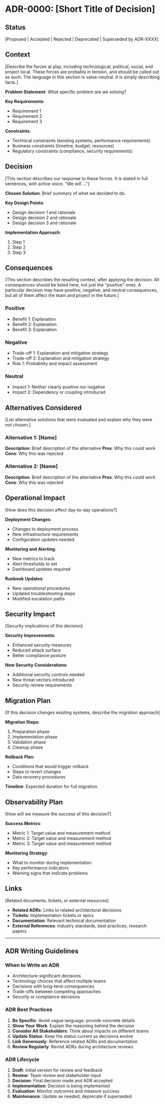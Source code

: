 # ADR-0000: [Short Title of Decision]

## Status
[Proposed | Accepted | Rejected | Deprecated | Superseded by ADR-XXXX]

## Context
[Describe the forces at play, including technological, political, social, and project local. These forces are probably in tension, and should be called out as such. The language in this section is value-neutral. It is simply describing facts.]

**Problem Statement**: What specific problem are we solving?

**Key Requirements**:
- Requirement 1
- Requirement 2
- Requirement 3

**Constraints**:
- Technical constraints (existing systems, performance requirements)
- Business constraints (timeline, budget, resources)
- Regulatory constraints (compliance, security requirements)

## Decision
[This section describes our response to these forces. It is stated in full sentences, with active voice. "We will ..."]

**Chosen Solution**: Brief summary of what we decided to do.

**Key Design Points**:
- Design decision 1 and rationale
- Design decision 2 and rationale
- Design decision 3 and rationale

**Implementation Approach**:
1. Step 1
2. Step 2
3. Step 3

## Consequences
[This section describes the resulting context, after applying the decision. All consequences should be listed here, not just the "positive" ones. A particular decision may have positive, negative, and neutral consequences, but all of them affect the team and project in the future.]

### Positive
- Benefit 1: Explanation
- Benefit 2: Explanation
- Benefit 3: Explanation

### Negative
- Trade-off 1: Explanation and mitigation strategy
- Trade-off 2: Explanation and mitigation strategy
- Risk 1: Probability and impact assessment

### Neutral
- Impact 1: Neither clearly positive nor negative
- Impact 2: Dependency or coupling introduced

## Alternatives Considered
[List alternative solutions that were evaluated and explain why they were not chosen.]

### Alternative 1: [Name]
**Description**: Brief description of the alternative
**Pros**: Why this could work
**Cons**: Why this was rejected

### Alternative 2: [Name]
**Description**: Brief description of the alternative
**Pros**: Why this could work
**Cons**: Why this was rejected

## Operational Impact
[How does this decision affect day-to-day operations?]

**Deployment Changes**:
- Changes to deployment process
- New infrastructure requirements
- Configuration updates needed

**Monitoring and Alerting**:
- New metrics to track
- Alert thresholds to set
- Dashboard updates required

**Runbook Updates**:
- New operational procedures
- Updated troubleshooting steps
- Modified escalation paths

## Security Impact
[Security implications of this decision]

**Security Improvements**:
- Enhanced security measures
- Reduced attack surface
- Better compliance posture

**New Security Considerations**:
- Additional security controls needed
- New threat vectors introduced
- Security review requirements

## Migration Plan
[If this decision changes existing systems, describe the migration approach]

**Migration Steps**:
1. Preparation phase
2. Implementation phase
3. Validation phase
4. Cleanup phase

**Rollback Plan**:
- Conditions that would trigger rollback
- Steps to revert changes
- Data recovery procedures

**Timeline**: Expected duration for full migration

## Observability Plan
[How will we measure the success of this decision?]

**Success Metrics**:
- Metric 1: Target value and measurement method
- Metric 2: Target value and measurement method
- Metric 3: Target value and measurement method

**Monitoring Strategy**:
- What to monitor during implementation
- Key performance indicators
- Warning signs that indicate problems

## Links
[Related documents, tickets, or external resources]

- **Related ADRs**: Links to related architectural decisions
- **Tickets**: Implementation tickets or epics
- **Documentation**: Relevant technical documentation
- **External References**: Industry standards, best practices, research papers

---

## ADR Writing Guidelines

### When to Write an ADR
- Architecture-significant decisions
- Technology choices that affect multiple teams
- Decisions with long-term consequences
- Trade-offs between competing approaches
- Security or compliance decisions

### ADR Best Practices
1. **Be Specific**: Avoid vague language; provide concrete details
2. **Show Your Work**: Explain the reasoning behind the decision
3. **Consider All Stakeholders**: Think about impacts on different teams
4. **Update Status**: Keep the status current as decisions evolve
5. **Link Generously**: Reference related ADRs and documentation
6. **Review Regularly**: Revisit ADRs during architecture reviews

### ADR Lifecycle
1. **Draft**: Initial version for review and feedback
2. **Review**: Team review and stakeholder input
3. **Decision**: Final decision made and ADR accepted
4. **Implementation**: Decision is being implemented
5. **Evaluation**: Monitor outcomes and measure success
6. **Maintenance**: Update as needed, deprecate if superseded